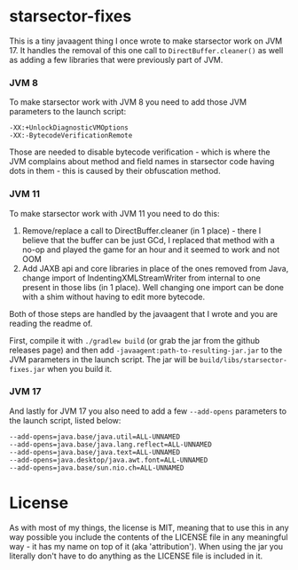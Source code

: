 # starsector-fixes
This is a tiny javaagent thing I once wrote to make starsector work on JVM 17.
It handles the removal of this one call to `DirectBuffer.cleaner()` as well as adding a few libraries
that were previously part of JVM.

### JVM 8
To make starsector work with JVM 8 you need to add those JVM parameters to the launch script:
```
-XX:+UnlockDiagnosticVMOptions
-XX:-BytecodeVerificationRemote
```
Those are needed to disable bytecode verification - which is where the JVM complains about method and
field names in starsector code having dots in them - this is caused by their obfuscation method.

### JVM 11
To make starsector work with JVM 11 you need to do this:
1. Remove/replace a call to DirectBuffer.cleaner (in 1 place) - there I believe that the buffer can be just GCd,
I replaced that method with a no-op and played the game for an hour and it seemed to work and not OOM
2. Add JAXB api and core libraries in place of the ones removed from Java,
change import of IndentingXMLStreamWriter from internal to one present in those libs (in 1 place).
Well changing one import can be done with a shim without having to edit more bytecode.

Both of those steps are handled by the javaagent that I wrote and you are reading the readme of.

First, compile it with `./gradlew build` (or grab the jar from the github releases page) and then
add `-javaagent:path-to-resulting-jar.jar` to the JVM parameters in the launch script.
The jar will be `build/libs/starsector-fixes.jar` when you build it.

### JVM 17
And lastly for JVM 17 you also need to add a few `--add-opens` parameters to the launch script, listed below:
```
--add-opens=java.base/java.util=ALL-UNNAMED
--add-opens=java.base/java.lang.reflect=ALL-UNNAMED
--add-opens=java.base/java.text=ALL-UNNAMED
--add-opens=java.desktop/java.awt.font=ALL-UNNAMED
--add-opens=java.base/sun.nio.ch=ALL-UNNAMED
```

# License
As with most of my things, the license is MIT, meaning that to use this in any way possible you include the
contents of the LICENSE file in any meaningful way - it has my name on top of it (aka 'attribution').
When using the jar you literally don't have to do anything as the LICENSE file is included in it.

